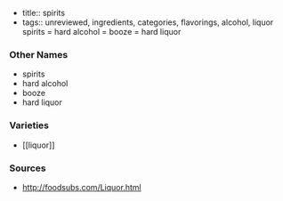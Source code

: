 - title:: spirits
- tags:: unreviewed, ingredients, categories, flavorings, alcohol, liquor
spirits = hard alcohol = booze = hard liquor

### Other Names

* spirits
* hard alcohol
* booze
* hard liquor

### Varieties

* [[liquor]]

### Sources
* http://foodsubs.com/Liquor.html
